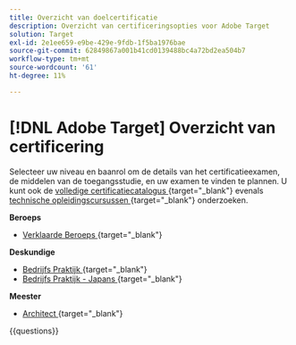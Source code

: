 ```yaml
---
title: Overzicht van doelcertificatie
description: Overzicht van certificeringsopties voor Adobe Target
solution: Target
exl-id: 2e1ee659-e9be-429e-9fdb-1f5ba1976bae
source-git-commit: 62849867a001b41cd0139488bc4a72bd2ea504b7
workflow-type: tm+mt
source-wordcount: '61'
ht-degree: 11%

---
```


# [!DNL Adobe Target] Overzicht van certificering

Selecteer uw niveau en baanrol om de details van het certificatieexamen, de middelen van de toegangsstudie, en uw examen te vinden te plannen. U kunt ook de [ volledige certificatiecatalogus ](https://certification.adobe.com/certifications){target="_blank"} evenals [ technische opleidingscursussen ](https://certification.adobe.com/courses/?/courses){target="_blank"} onderzoeken.

**Beroeps**

* [ Verklaarde Beroeps ](https://certification.adobe.com/certification/target-business-practitioner-professional){target="_blank"} <!--AD0-E408-->

**Deskundige**

* [ Bedrijfs Praktijk ](https://certification.adobe.com/certification/target-business-practitioner-expert){target="_blank"} <!--AD0-E406-->
* [ Bedrijfs Praktijk - Japans ](https://certification.adobe.com/certification/target-business-practitioner-expert){target="_blank"} <!--AD0-E406-J-->

**Meester**

* [ Architect ](https://certification.adobe.com/certification/target-architect-master){target="_blank"} <!--AD0-E409-->

{{questions}}

